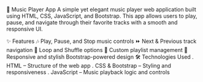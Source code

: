 🎵 Music Player App
A simple yet elegant music player web application built using HTML, CSS, JavaScript, and Bootstrap. This app allows users to play, pause, and navigate through their favorite tracks with a smooth and responsive UI.

✨ Features
🎶 Play, Pause, and Stop music controls
⏩ Next & Previous track navigation
🔄 Loop and Shuffle options
📂 Custom playlist management
🎨 Responsive and stylish Bootstrap-powered design
🛠️ Technologies Used
. HTML – Structure of the web app
. CSS & Bootstrap – Styling and responsiveness
. JavaScript – Music playback logic and controls
